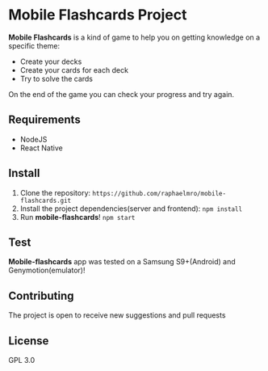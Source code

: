 # Mobile Flashcards Project

**Mobile Flashcards** is a kind of game to help you on getting knowledge on a specific theme:
- Create your decks
- Create your cards for each deck
- Try to solve the cards

On the end of the game you can check your progress and try again.

## Requirements
-   NodeJS
-   React Native

## Install
1. Clone the repository:
`https://github.com/raphaelmro/mobile-flashcards.git`
2. Install the project dependencies(server and frontend):
`npm install`
3. Run **mobile-flashcards**! `npm start`

## Test
**Mobile-flashcards** app was tested on a Samsung S9+(Android) and Genymotion(emulator)! 

## Contributing
The project is open to receive new suggestions and pull requests

## License
GPL 3.0
